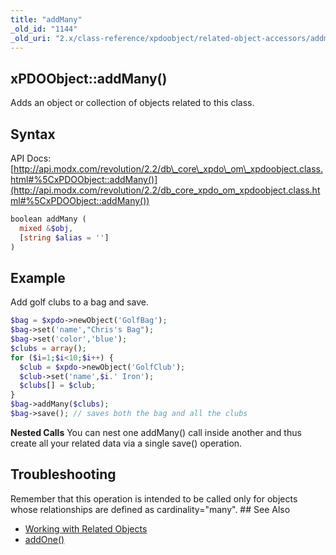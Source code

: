 ```yaml
---
title: "addMany"
_old_id: "1144"
_old_uri: "2.x/class-reference/xpdoobject/related-object-accessors/addmany"
---
```


## xPDOObject::addMany()

 Adds an object or collection of objects related to this class.

## Syntax

 API Docs: [http://api.modx.com/revolution/2.2/db\_core\_xpdo\_om\_xpdoobject.class.html#%5CxPDOObject::addMany()](http://api.modx.com/revolution/2.2/db_core_xpdo_om_xpdoobject.class.html#%5CxPDOObject::addMany())

 ``` php 
boolean addMany (
   mixed &$obj,
   [string $alias = '']
)
```

## Example

 Add golf clubs to a bag and save.

 ``` php 
$bag = $xpdo->newObject('GolfBag');
$bag->set('name',"Chris's Bag");
$bag->set('color','blue');
$clubs = array();
for ($i=1;$i<10;$i++) {
   $club = $xpdo->newObject('GolfClub');
   $club->set('name',$i.' Iron');
   $clubs[] = $club;
}
$bag->addMany($clubs);
$bag->save(); // saves both the bag and all the clubs
```

 **Nested Calls** You can nest one addMany() call inside another and thus create all your related data via a single save() operation.

## Troubleshooting

 Remember that this operation is intended to be called only for objects whose relationships are defined as cardinality="many". ## See Also

- [Working with Related Objects](extending-modx/xpdo/retrieving-objects/related-objects "Working with Related Objects")
- [addOne()](extending-modx/xpdo/class-reference/xpdoobject/related-object-accessors/addone)